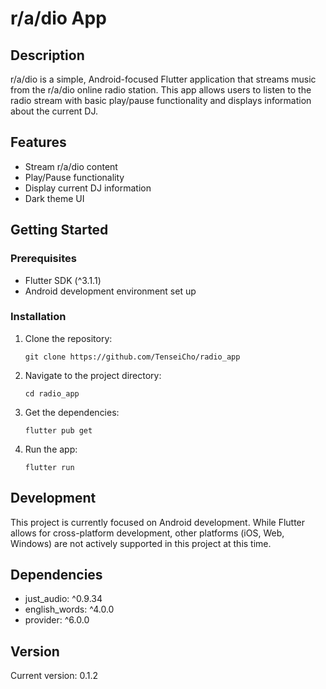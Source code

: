 # r/a/dio App

## Description

r/a/dio is a simple, Android-focused Flutter application that streams music from the r/a/dio online radio station. This app allows users to listen to the radio stream with basic play/pause functionality and displays information about the current DJ.

## Features

- Stream r/a/dio content
- Play/Pause functionality
- Display current DJ information
- Dark theme UI

## Getting Started

### Prerequisites

- Flutter SDK (^3.1.1)
- Android development environment set up

### Installation

1. Clone the repository:
   ```
   git clone https://github.com/TenseiCho/radio_app
   ```
2. Navigate to the project directory:
   ```
   cd radio_app
   ```
3. Get the dependencies:
   ```
   flutter pub get
   ```
4. Run the app:
   ```
   flutter run
   ```

## Development

This project is currently focused on Android development. While Flutter allows for cross-platform development, other platforms (iOS, Web, Windows) are not actively supported in this project at this time.

## Dependencies

- just_audio: ^0.9.34
- english_words: ^4.0.0
- provider: ^6.0.0

## Version

Current version: 0.1.2
